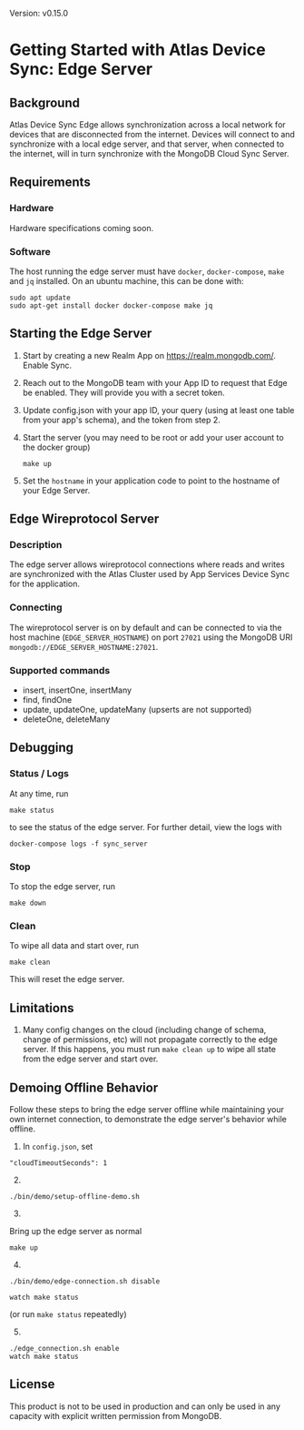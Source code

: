 Version: v0.15.0
# Getting Started with Atlas Device Sync: Edge Server

## Background

Atlas Device Sync Edge allows synchronization across a local network for devices that are disconnected from the internet. Devices will
connect to and synchronize with a local edge server, and that server, when connected to the internet, will in turn 
synchronize with the MongoDB Cloud Sync Server.

## Requirements

### Hardware
Hardware specifications coming soon.

### Software
The host running the edge server must have `docker`, `docker-compose`, `make` and `jq` installed. On an ubuntu machine, this can be done with:

```
sudo apt update
sudo apt-get install docker docker-compose make jq
```

## Starting the Edge Server

1. Start by creating a new Realm App on https://realm.mongodb.com/. Enable Sync.

2. Reach out to the MongoDB team with your App ID to request that Edge be enabled. They will provide you with a secret token.

3. Update config.json with your app ID, your query (using at least one table from your app's schema), and the token from step 2.

4. Start the server (you may need to be root or add your user account to the docker group)
    ```
    make up
    ```

5. Set the `hostname` in your application code to point to the hostname of your Edge Server.

## Edge Wireprotocol Server

### Description
The edge server allows wireprotocol connections where reads and writes are synchronized with the Atlas Cluster used by App Services Device Sync for the application.

### Connecting
The wireprotocol server is on by default and can be connected to via the host machine (`EDGE_SERVER_HOSTNAME`) on port `27021` using the MongoDB URI `mongodb://EDGE_SERVER_HOSTNAME:27021`.

### Supported commands
- insert, insertOne, insertMany
- find, findOne
- update, updateOne, updateMany (upserts are not supported)
- deleteOne, deleteMany

## Debugging

### Status / Logs

At any time, run 
```
make status
```
to see the status of the edge server. For further detail, view the logs with
```
docker-compose logs -f sync_server
```

### Stop

To stop the edge server, run 
```
make down
```

### Clean

To wipe all data and start over, run 
```
make clean
```
This will reset the edge server.

## Limitations

1. Many config changes on the cloud (including change of schema, change of permissions, etc) will not propagate correctly
to the edge server. If this happens, you must run `make clean up` to wipe all state from the edge server and start over.

## Demoing Offline Behavior

Follow these steps to bring the edge server offline while maintaining your own internet connection, to demonstrate the edge server's
behavior while offline.

1. In `config.json`, set
```
"cloudTimeoutSeconds": 1
```

2.
```
./bin/demo/setup-offline-demo.sh
```

3.
Bring up the edge server as normal
```
make up
```

4.
```
./bin/demo/edge-connection.sh disable
```

```
watch make status
```

(or run `make status` repeatedly)

5.
```
./edge_connection.sh enable
watch make status
```

## License

This product is not to be used in production and can only be used in any capacity with explicit written permission from MongoDB.
